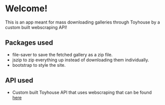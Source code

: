 # Welcome!

This is an app meant for mass downloading galleries through Toyhouse by a custom built webscraping API!

## Packages used

* file-saver to save the fetched gallery as a zip file.
* jszip to zip everything up instead of downloading them individually.
* bootstrap to style the site.

## API used

* Custom built Toyhouse API that uses webscraping that can be found [here](https://github.com/Blissblass/toyhouse_rails_api)

